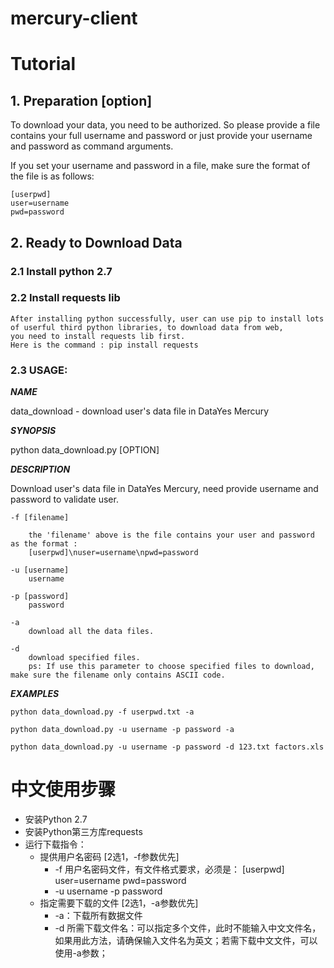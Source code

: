 # mercury-client


# Tutorial

## 1. Preparation [option]

To download your data, you need to be authorized. So please provide a file contains your full username and password or just provide your username and password as command arguments.

If you set your username and password in a file, make sure the format of the file is as follows:

    [userpwd]
    user=username
    pwd=password

## 2. Ready to Download Data

### 2.1 Install python 2.7                                                                                                         

### 2.2 Install requests lib
    After installing python successfully, user can use pip to install lots of userful third python libraries, to download data from web, 
    you need to install requests lib first.
    Here is the command : pip install requests

### 2.3 USAGE:

***NAME***

data_download - download user's data file in DataYes Mercury

***SYNOPSIS***

python data_download.py [OPTION]

***DESCRIPTION***

Download user's data file in DataYes Mercury, need provide username and password to validate user.

    -f [filename]

        the 'filename' above is the file contains your user and password as the format :
        [userpwd]\nuser=username\npwd=password

    -u [username]
        username

    -p [password]
        password

    -a 
        download all the data files.

    -d 
        download specified files.
        ps: If use this parameter to choose specified files to download, make sure the filename only contains ASCII code.

***EXAMPLES***

    python data_download.py -f userpwd.txt -a

    python data_download.py -u username -p password -a

    python data_download.py -u username -p password -d 123.txt factors.xls

# 中文使用步骤
    
- 安装Python 2.7
- 安装Python第三方库requests
- 运行下载指令：
    + 提供用户名密码 [2选1，-f参数优先]
        * -f 用户名密码文件，有文件格式要求，必须是：
            [userpwd]
            user=username
            pwd=password
        * -u username -p password
    + 指定需要下载的文件 [2选1，-a参数优先]
        * -a：下载所有数据文件
        * -d 所需下载文件名：可以指定多个文件，此时不能输入中文文件名，如果用此方法，请确保输入文件名为英文；若需下载中文文件，可以使用-a参数；



